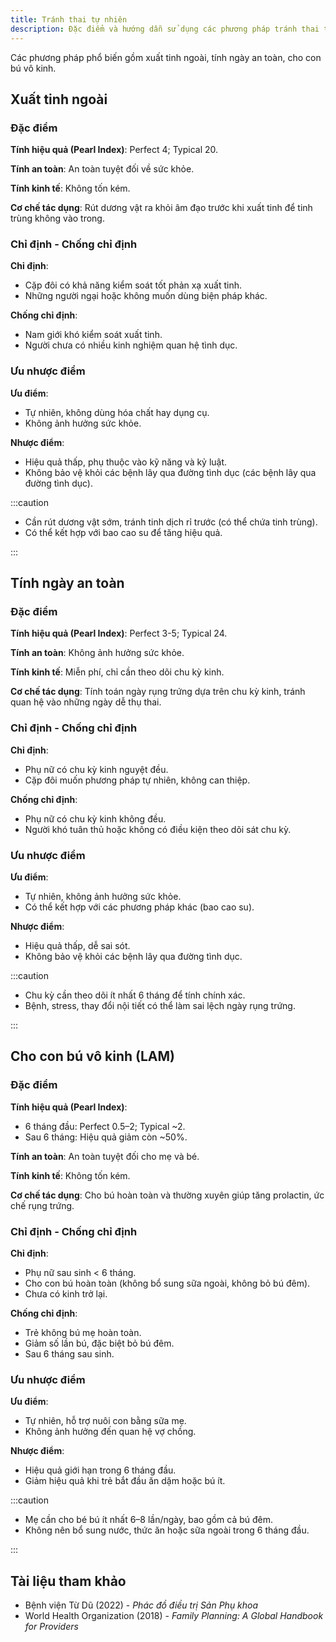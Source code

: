 ```yaml
---
title: Tránh thai tự nhiên
description: Đặc điểm và hướng dẫn sử dụng các phương pháp tránh thai tự nhiên.
---
```


Các phương pháp phổ biến gồm xuất tinh ngoài, tính ngày an toàn, cho con bú vô kinh.

## Xuất tinh ngoài

### Đặc điểm

**Tính hiệu quả (Pearl Index)**: Perfect 4; Typical 20.

**Tính an toàn**: An toàn tuyệt đối về sức khỏe.

**Tính kinh tế**: Không tốn kém.

**Cơ chế tác dụng**: Rút dương vật ra khỏi âm đạo trước khi xuất tinh để tinh trùng không vào trong.

### Chỉ định - Chống chỉ định

**Chỉ định**:

- Cặp đôi có khả năng kiểm soát tốt phản xạ xuất tinh.
- Những người ngại hoặc không muốn dùng biện pháp khác.

**Chống chỉ định**:

- Nam giới khó kiểm soát xuất tinh.
- Người chưa có nhiều kinh nghiệm quan hệ tình dục.

### Ưu nhược điểm

**Ưu điểm**:

- Tự nhiên, không dùng hóa chất hay dụng cụ.
- Không ảnh hưởng sức khỏe.

**Nhược điểm**:

- Hiệu quả thấp, phụ thuộc vào kỹ năng và kỷ luật.
- Không bảo vệ khỏi các bệnh lây qua đường tình dục (các bệnh lây qua đường tình dục).

:::caution

- Cần rút dương vật sớm, tránh tinh dịch rỉ trước (có thể chứa tinh trùng).
- Có thể kết hợp với bao cao su để tăng hiệu quả.

:::

## Tính ngày an toàn

### Đặc điểm

**Tính hiệu quả (Pearl Index)**: Perfect 3-5; Typical 24.

**Tính an toàn**: Không ảnh hưởng sức khỏe.

**Tính kinh tế**: Miễn phí, chỉ cần theo dõi chu kỳ kinh.

**Cơ chế tác dụng**: Tính toán ngày rụng trứng dựa trên chu kỳ kinh, tránh quan hệ vào những ngày dễ thụ thai.

### Chỉ định - Chống chỉ định

**Chỉ định**:

- Phụ nữ có chu kỳ kinh nguyệt đều.
- Cặp đôi muốn phương pháp tự nhiên, không can thiệp.

**Chống chỉ định**:

- Phụ nữ có chu kỳ kinh không đều.
- Người khó tuân thủ hoặc không có điều kiện theo dõi sát chu kỳ.

### Ưu nhược điểm

**Ưu điểm**:

- Tự nhiên, không ảnh hưởng sức khỏe.
- Có thể kết hợp với các phương pháp khác (bao cao su).

**Nhược điểm**:

- Hiệu quả thấp, dễ sai sót.
- Không bảo vệ khỏi các bệnh lây qua đường tình dục.

:::caution

- Chu kỳ cần theo dõi ít nhất 6 tháng để tính chính xác.
- Bệnh, stress, thay đổi nội tiết có thể làm sai lệch ngày rụng trứng.

:::

## Cho con bú vô kinh (LAM)

### Đặc điểm

**Tính hiệu quả (Pearl Index)**:

- 6 tháng đầu: Perfect 0.5–2; Typical ~2.
- Sau 6 tháng: Hiệu quả giảm còn ~50%.

**Tính an toàn**: An toàn tuyệt đối cho mẹ và bé.

**Tính kinh tế**: Không tốn kém.

**Cơ chế tác dụng**: Cho bú hoàn toàn và thường xuyên giúp tăng prolactin, ức chế rụng trứng.

### Chỉ định - Chống chỉ định

**Chỉ định**:

- Phụ nữ sau sinh < 6 tháng.
- Cho con bú hoàn toàn (không bổ sung sữa ngoài, không bỏ bú đêm).
- Chưa có kinh trở lại.

**Chống chỉ định**:

- Trẻ không bú mẹ hoàn toàn.
- Giảm số lần bú, đặc biệt bỏ bú đêm.
- Sau 6 tháng sau sinh.

### Ưu nhược điểm

**Ưu điểm**:

- Tự nhiên, hỗ trợ nuôi con bằng sữa mẹ.
- Không ảnh hưởng đến quan hệ vợ chồng.

**Nhược điểm**:

- Hiệu quả giới hạn trong 6 tháng đầu.
- Giảm hiệu quả khi trẻ bắt đầu ăn dặm hoặc bú ít.

:::caution

- Mẹ cần cho bé bú ít nhất 6–8 lần/ngày, bao gồm cả bú đêm.
- Không nên bổ sung nước, thức ăn hoặc sữa ngoài trong 6 tháng đầu.

:::

## Tài liệu tham khảo

- Bệnh viện Từ Dũ (2022) - _Phác đồ điều trị Sản Phụ khoa_
- World Health Organization (2018) - _Family Planning: A Global Handbook for Providers_
